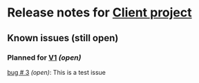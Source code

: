 # Release notes for [Client project](https://github.com/lbugnion/tests-auto-commit/projects/2)

## Known issues (still open)

### Planned for [V1](https://github.com/lbugnion/tests-auto-commit/milestone/1) *(open)*

[bug # 3](https://github.com/lbugnion/tests-auto-commit/issues/3) *(open)*: This is a test issue

